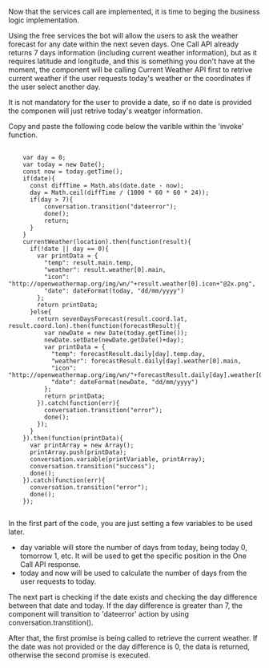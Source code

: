 Now that the services call are implemented, it is time to beging the business logic implementation.

Using the free services the bot will allow the users to ask the weather forecast for any date within the next seven days.
One Call API already returns 7 days information (including current weather information), but as it requires latitude and longitude, and this is something you don't have at the moment, the component will be calling Current Weather API first to retrive current weather if the user requests today's weather or the coordinates if the user select another day.

It is not mandatory for the user to provide a date, so if no date is provided the componen will just retrive today's weatger information.

Copy and paste the following code below the varible within the 'invoke' function.
<pre>
    <code>
    var day = 0;
    var today = new Date();
    const now = today.getTime();
    if(date){
      const diffTime = Math.abs(date.date - now);
      day = Math.ceil(diffTime / (1000 * 60 * 60 * 24));
      if(day > 7){
          conversation.transition("dateerror");
          done();
          return;
      }
    }
    currentWeather(location).then(function(result){
      if(!date || day == 0){
        var printData = {
          "temp": result.main.temp,
          "weather": result.weather[0].main,
          "icon": "http://openweathermap.org/img/wn/"+result.weather[0].icon+"@2x.png",
          "date": dateFormat(today, "dd/mm/yyyy")
        };
        return printData;
      }else{
        return sevenDaysForecast(result.coord.lat, result.coord.lon).then(function(forecastResult){
          var newDate = new Date(today.getTime());
          newDate.setDate(newDate.getDate()+day);
          var printData = {
            "temp": forecastResult.daily[day].temp.day,
            "weather": forecastResult.daily[day].weather[0].main,
            "icon": "http://openweathermap.org/img/wn/"+forecastResult.daily[day].weather[0].icon+"@2x.png",
            "date": dateFormat(newDate, "dd/mm/yyyy")
          };
          return printData;
        }).catch(function(err){
          conversation.transition("error");
          done();
        });
      }
    }).then(function(printData){
      var printArray = new Array();
      printArray.push(printData);
      conversation.variable(printVariable, printArray);
      conversation.transition("success");
      done();
    }).catch(function(err){
      conversation.transition("error");
      done();
    });
    </code>
</pre>
In the first part of the code, you are just setting a few variables to be used later.
  * day variable will store the number of days from today, being today 0, tomorrow 1, etc. It will be used to get the specific position in the One Call API response.
  * today and now will be used to calculate the number of days from the user requests to today.

The next part is checking if the date exists and checking the day difference between that date and today.
If the day difference is greater than 7, the component will transition to 'dateerror' action by using conversation.transtition().

After that, the first promise is being called to retrieve the current weather. If the date was not provided or the day difference is 0, the data is returned, otherwise the second promise is executed.




